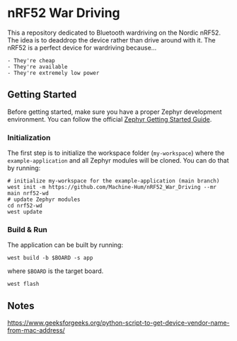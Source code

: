 # nRF52 War Driving
This a repository dedicated to Bluetooth wardriving on the Nordic nRF52. The
idea is to deaddrop the device rather than drive around with it. The nRF52 is a
perfect device for wardriving because...  

    - They're cheap
    - They're available
    - They're extremely low power

## Getting Started
Before getting started, make sure you have a proper Zephyr development
environment. You can follow the official
[Zephyr Getting Started Guide](https://docs.zephyrproject.org/latest/getting_started/index.html).

### Initialization
The first step is to initialize the workspace folder (``my-workspace``) where
the ``example-application`` and all Zephyr modules will be cloned. You can do
that by running:

```shell
# initialize my-workspace for the example-application (main branch)
west init -m https://github.com/Machine-Hum/nRF52_War_Driving --mr main nrf52-wd
# update Zephyr modules
cd nrf52-wd
west update
```

### Build & Run
The application can be built by running:

```shell
west build -b $BOARD -s app
```
where `$BOARD` is the target board. 

```shell
west flash
```

## Notes
https://www.geeksforgeeks.org/python-script-to-get-device-vendor-name-from-mac-address/
